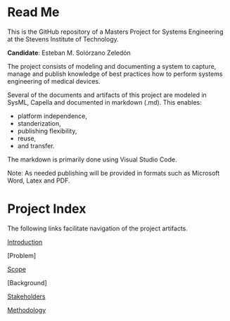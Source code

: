 # Read Me

This is the GitHub repository of a Masters Project for Systems Engineering at the Stevens Institute of Technology.

**Candidate**: Esteban M. Solórzano Zeledón

The project consists of modeling and documenting a system to capture, manage and publish knowledge of best practices how to perform systems engineering of medical devices.

Several of the documents and artifacts of this project are modeled in SysML, Capella and documented in markdown (.md). This enables:
- platform independence,
- standerization,
- publishing flexibility,
- reuse,
- and transfer.

The markdown is primarily done using Visual Studio Code.

Note: As needed publishing will be provided in formats such as Microsoft Word, Latex and PDF.

# Project Index

The following links facilitate navigation of the project artifacts.

[Introduction](Introduction.md#introduction)

[Problem]

[Scope](Introduction.md#scope)

[Background]

[Stakeholders](Stakeholders.md)

[Methodology](Methodology.md)
